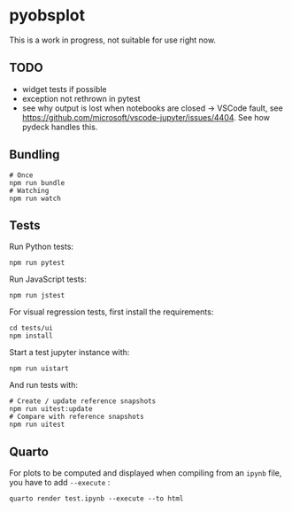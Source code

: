 # pyobsplot

This is a work in progress, not suitable for use right now.

## TODO

- widget tests if possible
- exception not rethrown in pytest
- see why output is lost when notebooks are closed -> VSCode fault, see https://github.com/microsoft/vscode-jupyter/issues/4404. See how pydeck handles this.


## Bundling

```shell
# Once
npm run bundle
# Watching
npm run watch
```

## Tests

Run Python tests:

```shell
npm run pytest
```

Run JavaScript tests:

```shell
npm run jstest
```

For visual regression tests, first install the requirements:

```shell
cd tests/ui
npm install
```

Start a test jupyter instance with:

```shell
npm run uistart
```

And run tests with:

```shell
# Create / update reference snapshots
npm run uitest:update
# Compare with reference snapshots
npm run uitest
```

## Quarto

For plots to be computed and displayed when compiling from an `ipynb` file, you have to add `--execute` :

```shell
quarto render test.ipynb --execute --to html
```